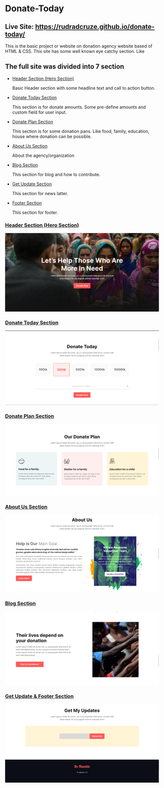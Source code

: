 # Donate-Today

<h2>Live Site: <a href="https://rudradcruze.github.io/donate-today/">https://rudradcruze.github.io/donate-today/</a></h2>

<p>This is the basic project or website on donation agency website based of HTML & CSS. This site has some well known eye catchy section. Like</p>
<h2>The full site was divided into 7 section</h2>
<ul>
    <li>
        <a href="rudradcruze.github.io/donate-today/#header">Header Section (Hero Section)</a>
    </li>
    <p>Basic Header section with some headline text and call to action button.</p>
    <li>
        <a href="rudradcruze.github.io/donate-today/#donate-today">Donate Today Section</a>
    </li>
    <p>This section is for donate amounts. Some pre-define amounts and custom field for user input.</p>
    <li>
        <a href="rudradcruze.github.io/donate-today/#donate-plan">Donate Plan Section</a>
    </li>
    <p>This section is for some donation pans. Like food, family, education, house where donation can be possible.</p>
    <li>
        <a href="rudradcruze.github.io/donate-today/#about-us">About Us Section</a>
    </li>
    <p>About the agency/organization</p>
    <li>
        <a href="rudradcruze.github.io/donate-today/#blog-info">Blog Section</a>
    </li>
    <p>This section for blog and how to contribute.</p>
    <li>
        <a href="rudradcruze.github.io/donate-today/#get-update">Get Update Section</a>
    </li>
    <p>This section for news latter.</p>
    <li>
        <a href="rudradcruze.github.io/donate-today/#footer">Footer Section</a>
    </li>
    <p>This section for footer.</p>
</ul>

<h3>
    <a href="index.html/#header">Header Section (Hero Section)</a>
</h3>
<img src="images/documentation/header.png" alt="Header Section (Hero Section)">

<h3>
    <a href="index.html/#donate-today">Donate Today Section</a>
</h3>
<img src="images/documentation/donate-today.png" alt="Donate Today Section">

<h3>
    <a href="index.html/#donate-plan">Donate Plan Section</a>
</h3>
<img src="images/documentation/donate-plans.png" alt="Donate Plan Section">

<h3>
    <a href="index.html/#about-us">About Us Section</a>
</h3>
<img src="images/documentation/about-us.png" alt="About Us Section">

<h3>
    <a href="index.html/#blog-info">Blog Section</a>
</h3>
<img src="images/documentation/simple-blog.png" alt="Blog Section">

<h3>
    <a href="index.html/#get-update">Get Update & Footer Section</a>
</h3>
<img src="images/documentation/get-updata&footer.png" alt="Get Update & Footer Section">
